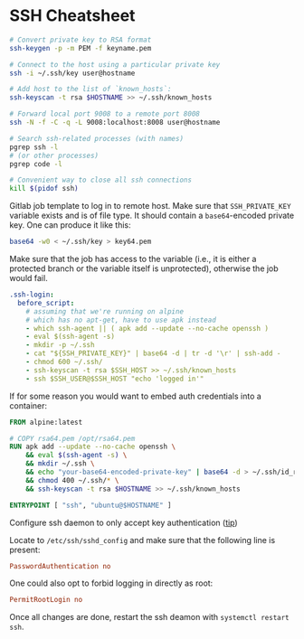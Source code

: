 # **SSH Cheatsheet**


```bash
# Convert private key to RSA format
ssh-keygen -p -m PEM -f keyname.pem

# Connect to the host using a particular private key
ssh -i ~/.ssh/key user@hostname

# Add host to the list of `known_hosts`:
ssh-keyscan -t rsa $HOSTNAME >> ~/.ssh/known_hosts

# Forward local port 9008 to a remote port 8008
ssh -N -f -C -q -L 9008:localhost:8008 user@hostname

# Search ssh-related processes (with names)
pgrep ssh -l
# (or other processes)
pgrep code -l

# Convenient way to close all ssh connections
kill $(pidof ssh)
```

Gitlab job template to log in to remote host. Make sure that `SSH_PRIVATE_KEY` variable exists and is of
file type. It should contain a `base64`-encoded private key. One can produce it like this:

```bash
base64 -w0 < ~/.ssh/key > key64.pem
```

Make sure that the job has access to the variable (i.e., it is either a protected branch or the variable itself
is unprotected), otherwise the job would fail.

```yaml
.ssh-login:
  before_script:
    # assuming that we're running on alpine
    # which has no apt-get, have to use apk instead
    - which ssh-agent || ( apk add --update --no-cache openssh )
    - eval $(ssh-agent -s)
    - mkdir -p ~/.ssh
    - cat "${SSH_PRIVATE_KEY}" | base64 -d | tr -d '\r' | ssh-add -
    - chmod 600 ~/.ssh/
    - ssh-keyscan -t rsa $SSH_HOST >> ~/.ssh/known_hosts
    - ssh $SSH_USER@$SSH_HOST "echo 'logged in'"
```

If for some reason you would want to embed auth credentials into a container:

```Dockerfile
FROM alpine:latest

# COPY rsa64.pem /opt/rsa64.pem
RUN apk add --update --no-cache openssh \
    && eval $(ssh-agent -s) \
    && mkdir ~/.ssh \
    && echo "your-base64-encoded-private-key" | base64 -d > ~/.ssh/id_rsa \
    && chmod 400 ~/.ssh/* \
    && ssh-keyscan -t rsa $HOSTNAME >> ~/.ssh/known_hosts

ENTRYPOINT [ "ssh", "ubuntu@$HOSTNAME" ]
```

Configure ssh daemon to only accept key authentication ([tip](https://linuxhandbook.com/ssh-disable-password-authentication/))

Locate to `/etc/ssh/sshd_config` and make sure that the following line is present:

```conf
PasswordAuthentication no
```

One could also opt to forbid logging in directly as root:

```conf
PermitRootLogin no
```

Once all changes are done, restart the ssh deamon with `systemctl restart ssh`.

